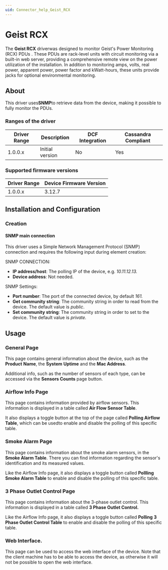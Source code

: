 ```yaml
---
uid: Connector_help_Geist_RCX
---
```


# Geist RCX

The **Geist RCX** driverwas designed to monitor Geist's Power Monitoring (RCX) PDUs . These PDUs are rack-level units with circuit monitoring via a built-in web server, providing a comprehensive remote view on the power utilization of the installation. In addition to monitoring amps, volts, real power, apparent power, power factor and kWatt-hours, these units provide jacks for optional environmental monitoring.

## About

This driver uses**SNMP**to retrieve data from the device, making it possible to fully monitor the PDUs.

### Ranges of the driver

| **Driver Range** | **Description** | **DCF Integration** | **Cassandra Compliant** |
|------------------|-----------------|---------------------|-------------------------|
| 1.0.0.x          | Initial version | No                  | Yes                     |

### Supported firmware versions

| **Driver Range** | **Device Firmware Version** |
|------------------|-----------------------------|
| 1.0.0.x          | 3.12.7                      |

## Installation and Configuration

### Creation

#### SNMP main connection

This driver uses a Simple Network Management Protocol (SNMP) connection and requires the following input during element creation:

SNMP CONNECTION:

- **IP address/host**: The polling IP of the device, e.g. *10.11.12.13.*
- **Device address**: Not needed.

SNMP Settings:

- **Port number**: The port of the connected device, by default *161.*
- **Get community string**: The community string in order to read from the device. The default value is *public*.
- **Set community string**: The community string in order to set to the device. The default value is *private.*

## Usage

### General Page

This page contains general information about the device, such as the **Product** **Name**, the **System** **Uptime** and the **Mac Address**.

Additional info, such as the number of sensors of each type, can be accessed via the **Sensors Counts** page button.

### Airflow Info Page

This page contains information provided by airflow sensors. This information is displayed in a table called **Air Flow Sensor Table**.

It also displays a toggle button at the top of the page called **Polling Airflow Table**, which can be usedto enable and disable the polling of this specific table.

### Smoke Alarm Page

This page contains information about the smoke alarm sensors, in the **Smoke Alarm Table**. There you can find information regarding the sensor's identification and its measured values.

Like the Airflow Info page, it also displays a toggle button called **Pollling Smoke Alarm Table** to enable and disable the polling of this specific table.

### 3 Phase Outlet Control Page

This page contains information about the 3-phase outlet control. This information is displayed in a table called **3 Phase Outlet Control.**

Like the Airflow Info page, it also displays a toggle button called **Polling** **3 Phase Outlet Control Table** to enable and disable the polling of this specific table.

### Web Interface.

This page can be used to access the web interface of the device. Note that the client machine has to be able to access the device, as otherwise it will not be possible to open the web interface.
